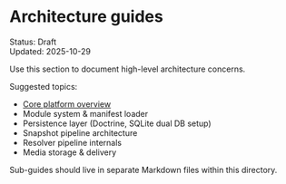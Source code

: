 # Architecture guides

Status: Draft  
Updated: 2025-10-29

Use this section to document high-level architecture concerns.

Suggested topics:
- [Core platform overview](core-platform.md)
- Module system & manifest loader
- Persistence layer (Doctrine, SQLite dual DB setup)
- Snapshot pipeline architecture
- Resolver pipeline internals
- Media storage & delivery

Sub-guides should live in separate Markdown files within this directory.
